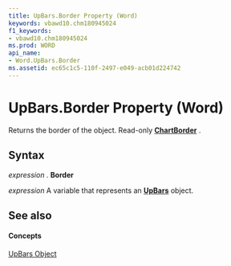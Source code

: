 ```yaml
---
title: UpBars.Border Property (Word)
keywords: vbawd10.chm180945024
f1_keywords:
- vbawd10.chm180945024
ms.prod: WORD
api_name:
- Word.UpBars.Border
ms.assetid: ec65c1c5-110f-2497-e049-acb01d224742
---
```



# UpBars.Border Property (Word)

Returns the border of the object. Read-only  **[ChartBorder](chartborder-object-word.md)** .


## Syntax

 _expression_ . **Border**

 _expression_ A variable that represents an **[UpBars](upbars-object-word.md)** object.


## See also


#### Concepts


[UpBars Object](upbars-object-word.md)

